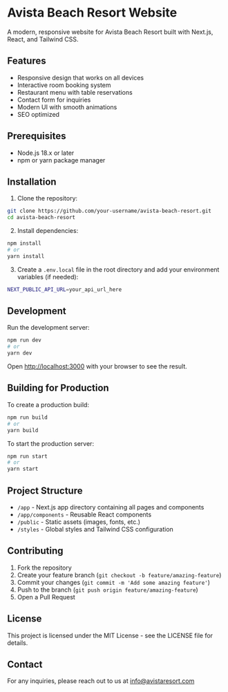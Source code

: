 # Avista Beach Resort Website

A modern, responsive website for Avista Beach Resort built with Next.js, React, and Tailwind CSS.

## Features

- Responsive design that works on all devices
- Interactive room booking system
- Restaurant menu with table reservations
- Contact form for inquiries
- Modern UI with smooth animations
- SEO optimized

## Prerequisites

- Node.js 18.x or later
- npm or yarn package manager

## Installation

1. Clone the repository:
```bash
git clone https://github.com/your-username/avista-beach-resort.git
cd avista-beach-resort
```

2. Install dependencies:
```bash
npm install
# or
yarn install
```

3. Create a `.env.local` file in the root directory and add your environment variables (if needed):
```bash
NEXT_PUBLIC_API_URL=your_api_url_here
```

## Development

Run the development server:

```bash
npm run dev
# or
yarn dev
```

Open [http://localhost:3000](http://localhost:3000) with your browser to see the result.

## Building for Production

To create a production build:

```bash
npm run build
# or
yarn build
```

To start the production server:

```bash
npm run start
# or
yarn start
```

## Project Structure

- `/app` - Next.js app directory containing all pages and components
- `/app/components` - Reusable React components
- `/public` - Static assets (images, fonts, etc.)
- `/styles` - Global styles and Tailwind CSS configuration

## Contributing

1. Fork the repository
2. Create your feature branch (`git checkout -b feature/amazing-feature`)
3. Commit your changes (`git commit -m 'Add some amazing feature'`)
4. Push to the branch (`git push origin feature/amazing-feature`)
5. Open a Pull Request

## License

This project is licensed under the MIT License - see the LICENSE file for details.

## Contact

For any inquiries, please reach out to us at info@avistaresort.com 